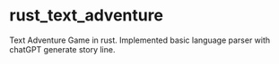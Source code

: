 # rust_text_adventure
Text Adventure Game in rust. Implemented basic language parser with chatGPT generate story line.
